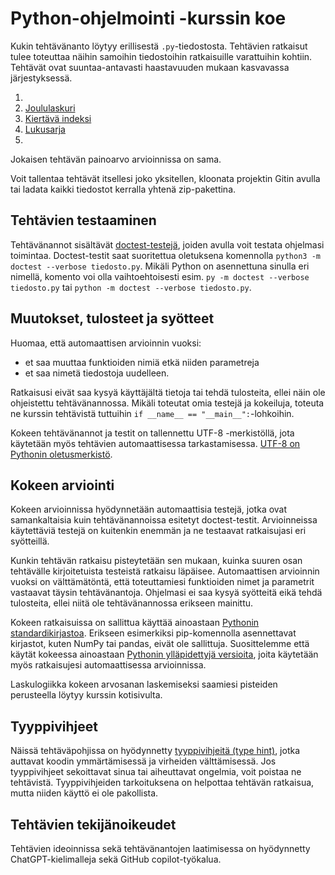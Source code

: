 # Python-ohjelmointi -kurssin koe

Kukin tehtävänanto löytyy erillisestä `.py`-tiedostosta. Tehtävien ratkaisut tulee toteuttaa näihin samoihin tiedostoihin ratkaisuille varattuihin kohtiin. Tehtävät ovat suuntaa-antavasti haastavuuden mukaan kasvavassa järjestyksessä.

1. [](./)
3. [Joululaskuri](./joululaskuri.py)
2. [Kiertävä indeksi](./kiertava_indeksi.py)
4. [Lukusarja](./lukusarja.py)
5. [](./)

Jokaisen tehtävän painoarvo arvioinnissa on sama.

Voit tallentaa tehtävät itsellesi joko yksitellen, kloonata projektin Gitin avulla tai ladata kaikki tiedostot kerralla yhtenä zip-pakettina.


## Tehtävien testaaminen

Tehtävänannot sisältävät [doctest-testejä](https://docs.python.org/3/library/doctest.html), joiden avulla voit testata ohjelmasi toimintaa. Doctest-testit saat suoritettua oletuksena komennolla `python3 -m doctest --verbose tiedosto.py`. Mikäli Python on asennettuna sinulla eri nimellä, komento voi olla vaihtoehtoisesti esim. `py -m doctest --verbose tiedosto.py` tai `python -m doctest --verbose tiedosto.py`.


## Muutokset, tulosteet ja syötteet

Huomaa, että automaattisen arvioinnin vuoksi:

* et saa muuttaa funktioiden nimiä etkä niiden parametreja
* et saa nimetä tiedostoja uudelleen.

Ratkaisusi eivät saa kysyä käyttäjältä tietoja tai tehdä tulosteita, ellei näin ole ohjeistettu tehtävänannossa. Mikäli toteutat omia testejä ja kokeiluja, toteuta ne kurssin tehtävistä tuttuihin `if __name__ == "__main__":`-lohkoihin.

Kokeen tehtävänannot ja testit on tallennettu UTF-8 -merkistöllä, jota käytetään myös tehtävien automaattisessa tarkastamisessa. [UTF-8 on Pythonin oletusmerkistö](https://peps.python.org/pep-0686/).


## Kokeen arviointi

Kokeen arvioinnissa hyödynnetään automaattisia testejä, jotka ovat samankaltaisia kuin tehtävänannoissa esitetyt doctest-testit. Arvioinneissa käytettäviä testejä on kuitenkin enemmän ja ne testaavat ratkaisujasi eri syötteillä.

Kunkin tehtävän ratkaisu pisteytetään sen mukaan, kuinka suuren osan tehtävälle kirjoitetuista testeistä ratkaisu läpäisee. Automaattisen arvioinnin vuoksi on välttämätöntä, että toteuttamiesi funktioiden nimet ja parametrit vastaavat täysin tehtävänantoja. Ohjelmasi ei saa kysyä syötteitä eikä tehdä tulosteita, ellei niitä ole tehtävänannossa erikseen mainittu.

Kokeen ratkaisuissa on sallittua käyttää ainoastaan [Pythonin standardikirjastoa](https://docs.python.org/3/library/index.html). Erikseen esimerkiksi pip-komennolla asennettavat kirjastot, kuten NumPy tai pandas, eivät ole sallittuja. Suosittelemme että käytät kokeessa ainoastaan [Pythonin ylläpidettyjä versioita](https://devguide.python.org/versions/), joita käytetään myös ratkaisujesi automaattisessa arvioinnissa.

Laskulogiikka kokeen arvosanan laskemiseksi saamiesi pisteiden perusteella löytyy kurssin kotisivulta.


## Tyyppivihjeet

Näissä tehtäväpohjissa on hyödynnetty [tyyppivihjeitä (type hint)](https://docs.python.org/3/library/typing.html), jotka auttavat koodin ymmärtämisessä ja virheiden välttämisessä. Jos tyyppivihjeet sekoittavat sinua tai aiheuttavat ongelmia, voit poistaa ne tehtävistä. Tyyppivihjeiden tarkoituksena on helpottaa tehtävän ratkaisua, mutta niiden käyttö ei ole pakollista.


## Tehtävien tekijänoikeudet

Tehtävien ideoinnissa sekä tehtävänantojen laatimisessa on hyödynnetty ChatGPT-kielimalleja sekä GitHub copilot-työkalua.
